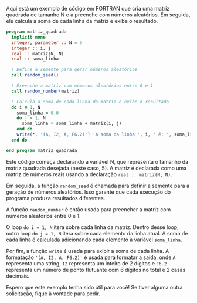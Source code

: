 Aqui está um exemplo de código em FORTRAN que cria uma matriz quadrada de tamanho N e a preenche com números aleatórios. Em seguida, ele calcula a soma de cada linha da matriz e exibe o resultado.

```fortran
program matriz_quadrada
  implicit none
  integer, parameter :: N = 5
  integer :: i, j
  real :: matriz(N, N)
  real :: soma_linha

  ! Define a semente para gerar números aleatórios
  call random_seed()

  ! Preenche a matriz com números aleatórios entre 0 e 1
  call random_number(matriz)

  ! Calcula a soma de cada linha da matriz e exibe o resultado
  do i = 1, N
    soma_linha = 0.0
    do j = 1, N
      soma_linha = soma_linha + matriz(i, j)
    end do
    write(*, '(A, I2, A, F6.2)') 'A soma da linha ', i, ' é: ', soma_linha
  end do

end program matriz_quadrada
```

Este código começa declarando a variável N, que representa o tamanho da matriz quadrada desejada (neste caso, 5). A matriz é declarada como uma matriz de números reais usando a declaração `real :: matriz(N, N)`.

Em seguida, a função `random_seed` é chamada para definir a semente para a geração de números aleatórios. Isso garante que cada execução do programa produza resultados diferentes.

A função `random_number` é então usada para preencher a matriz com números aleatórios entre 0 e 1.

O loop `do i = 1, N` itera sobre cada linha da matriz. Dentro desse loop, outro loop `do j = 1, N` itera sobre cada elemento da linha atual. A soma de cada linha é calculada adicionando cada elemento à variável `soma_linha`.

Por fim, a função `write` é usada para exibir a soma de cada linha. A formatação `'(A, I2, A, F6.2)'` é usada para formatar a saída, onde `A` representa uma string, `I2` representa um inteiro de 2 dígitos e `F6.2` representa um número de ponto flutuante com 6 dígitos no total e 2 casas decimais.

Espero que este exemplo tenha sido útil para você! Se tiver alguma outra solicitação, fique à vontade para pedir.
